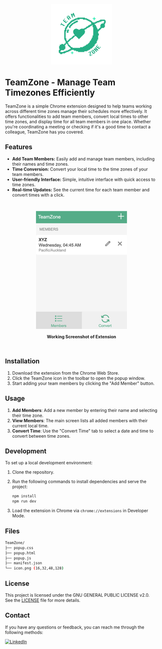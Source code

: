 <p align="center"><img src="logo.png" alt="TeamZone Logo" width="200" />
<br> <!-- This adds a blank line -->

# TeamZone - Manage Team Timezones Efficiently


TeamZone is a simple Chrome extension designed to help teams working across different time zones manage their schedules more effectively. It offers functionalities to add team members, convert local times to other time zones, and display time for all team members in one place. Whether you're coordinating a meeting or checking if it's a good time to contact a colleague, TeamZone has you covered.

## Features

- **Add Team Members:** Easily add and manage team members, including their names and time zones.
- **Time Conversion:** Convert your local time to the time zones of your team members.
- **User-friendly Interface:** Simple, intuitive interface with quick access to time zones.
- **Real-time Updates:** See the current time for each team member and convert times with a click.

<br> <!-- This adds a blank line -->

<p align="center"><img src="demo.png" alt="TeamZone Logo" width="300" />
<p align="center">
    <strong>Working Screenshot of Extension</strong>
</p>
<br> <!-- This adds a blank line -->

## Installation

1. Download the extension from the Chrome Web Store.
2. Click the TeamZone icon in the toolbar to open the popup window.
3. Start adding your team members by clicking the "Add Member" button.

## Usage

1. **Add Members**: Add a new member by entering their name and selecting their time zone.
2. **View Members**: The main screen lists all added members with their current local time.
3. **Convert Time**: Use the "Convert Time" tab to select a date and time to convert between time zones.

## Development

To set up a local development environment:

1. Clone the repository.
2. Run the following commands to install dependencies and serve the project:
   
    ```bash
    npm install
    npm run dev
    ```
4. Load the extension in Chrome via `chrome://extensions` in Developer Mode.

## Files
```bash
TeamZone/
├── popup.css
├── popup.html
├── popup.js
├── manifest.json
└── icon.png (16,32,48,128)
```

## License

This project is licensed under the GNU GENERAL PUBLIC LICENSE v2.0. See the [LICENSE](LICENSE) file for more details.

## Contact

If you have any questions or feedback, you can reach me through the following methods:

  <a href="https://www.linkedin.com/in/yajkotak" target="_blank">
    <img src="https://img.shields.io/badge/LinkedIn-Yaj_Kotak-blue?style=for-the-badge&logo=linkedin" alt="LinkedIn">
  </a>


